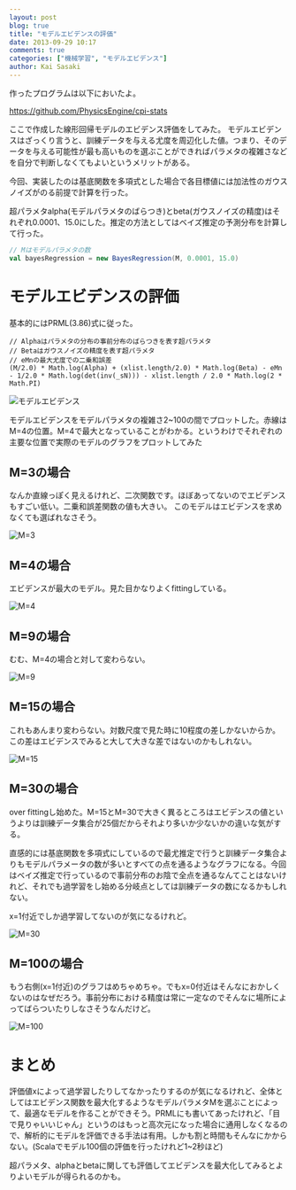 ```yaml
---
layout: post
blog: true
title: "モデルエビデンスの評価"
date: 2013-09-29 10:17
comments: true
categories: ["機械学習", "モデルエビデンス"]
author: Kai Sasaki
---
```


作ったプログラムは以下においたよ。

https://github.com/PhysicsEngine/cpi-stats

ここで作成した線形回帰モデルのエビデンス評価をしてみた。
モデルエビデンスはざっくり言うと、訓練データを与える尤度を周辺化した値。つまり、そのデータを与える可能性が最も高いものを選ぶことができればパラメタの複雑さなどを自分で判断しなくてもよいというメリットがある。

今回、実装したのは基底関数を多項式とした場合で各目標値には加法性のガウスノイズがのる前提で計算を行った。

超パラメタalpha(モデルパラメタのばらつき)とbeta(ガウスノイズの精度)はそれぞれ0.0001、15.0にした。推定の方法としてはベイズ推定の予測分布を計算して行った。

``` scala
// Mはモデルパラメタの数
val bayesRegression = new BayesRegression(M, 0.0001, 15.0)
```

# モデルエビデンスの評価
基本的にはPRML(3.86)式に従った。

```
// Alphaはパラメタの分布の事前分布のばらつきを表す超パラメタ
// Betaはガウスノイズの精度を表す超パラメタ
// eMnの最大尤度での二乗和誤差
(M/2.0) * Math.log(Alpha) + (xlist.length/2.0) * Math.log(Beta) - eMn - 1/2.0 * Math.log(det(inv(_sN))) - xlist.length / 2.0 * Math.log(2 * Math.PI)
```

![モデルエビデンス](/images/posts/2013-09-29-ModelEvidense/evidense.png)

モデルエビデンスをモデルパラメタの複雑さ2~100の間でプロットした。赤線はM=4の位置。M=4で最大となっていることがわかる。というわけでそれぞれの主要な位置で実際のモデルのグラフをプロットしてみた

## M=3の場合

なんか直線っぽく見えるけれど、二次関数です。ほぼあってないのでエビデンスもすごい低い。二乗和誤差関数の値も大きい。
このモデルはエビデンスを求めなくても選ばれなさそう。

![M=3](/images/posts/2013-09-29-ModelEvidense/M=3.png)

## M=4の場合

エビデンスが最大のモデル。見た目かなりよくfittingしている。

![M=4](/images/posts/2013-09-29-ModelEvidense/M=4.png)

## M=9の場合

むむ、M=4の場合と対して変わらない。

![M=9](/images/posts/2013-09-29-ModelEvidense/M=9.png)

## M=15の場合

これもあんまり変わらない。対数尺度で見た時に10程度の差しかないからか。この差はエビデンスでみると大して大きな差ではないのかもしれない。

![M=15](/images/posts/2013-09-29-ModelEvidense/M=15.png)

## M=30の場合

over fittingし始めた。M=15とM=30で大きく異るところはエビデンスの値というよりは訓練データ集合が25個だからそれより多いか少ないかの違いな気がする。

直感的には基底関数を多項式にしているので最尤推定で行うと訓練データ集合よりもモデルパラメータの数が多いとすべての点を通るようなグラフになる。今回はベイズ推定で行っているので事前分布のお陰で全点を通るなんてことはないけれど、それでも過学習をし始める分岐点としては訓練データの数になるかもしれない。

x=1付近でしか過学習してないのが気になるけれど。

![M=30](/images/posts/2013-09-29-ModelEvidense/M=30.png)

## M=100の場合

もう右側(x=1付近)のグラフはめちゃめちゃ。でもx=0付近はそんなにおかしくないのはなぜだろう。事前分布における精度は常に一定なのでそんなに場所によってばらついたりしなさそうなんだけど。

![M=100](/images/posts/2013-09-29-ModelEvidense/M=100.png)

# まとめ

評価値xによって過学習したりしてなかったりするのが気になるけれど、全体としてはエビデンス関数を最大化するようなモデルパラメタMを選ぶことによって、最適なモデルを作ることができそう。PRMLにも書いてあったけれど、「目で見りゃいいじゃん」というのはもっと高次元になった場合に通用しなくなるので、解析的にモデルを評価できる手法は有用。しかも割と時間もそんなにかからない。(Scalaでモデル100個の評価を行ったけれど1~2秒ほど)

超パラメタ、alphaとbetaに関しても評価してエビデンスを最大化してみるとよりよいモデルが得られるのかも。

